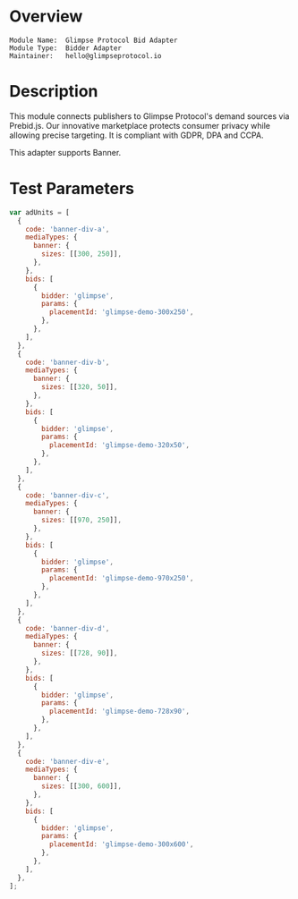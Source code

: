 # Overview

```
Module Name:  Glimpse Protocol Bid Adapter
Module Type:  Bidder Adapter
Maintainer:   hello@glimpseprotocol.io
```

# Description

This module connects publishers to Glimpse Protocol's demand sources via Prebid.js. Our innovative marketplace protects
consumer privacy while allowing precise targeting. It is compliant with GDPR, DPA and CCPA.

This adapter supports Banner.

# Test Parameters

```javascript
var adUnits = [
  {
    code: 'banner-div-a',
    mediaTypes: {
      banner: {
        sizes: [[300, 250]],
      },
    },
    bids: [
      {
        bidder: 'glimpse',
        params: {
          placementId: 'glimpse-demo-300x250',
        },
      },
    ],
  },
  {
    code: 'banner-div-b',
    mediaTypes: {
      banner: {
        sizes: [[320, 50]],
      },
    },
    bids: [
      {
        bidder: 'glimpse',
        params: {
          placementId: 'glimpse-demo-320x50',
        },
      },
    ],
  },
  {
    code: 'banner-div-c',
    mediaTypes: {
      banner: {
        sizes: [[970, 250]],
      },
    },
    bids: [
      {
        bidder: 'glimpse',
        params: {
          placementId: 'glimpse-demo-970x250',
        },
      },
    ],
  },
  {
    code: 'banner-div-d',
    mediaTypes: {
      banner: {
        sizes: [[728, 90]],
      },
    },
    bids: [
      {
        bidder: 'glimpse',
        params: {
          placementId: 'glimpse-demo-728x90',
        },
      },
    ],
  },
  {
    code: 'banner-div-e',
    mediaTypes: {
      banner: {
        sizes: [[300, 600]],
      },
    },
    bids: [
      {
        bidder: 'glimpse',
        params: {
          placementId: 'glimpse-demo-300x600',
        },
      },
    ],
  },
];
```
